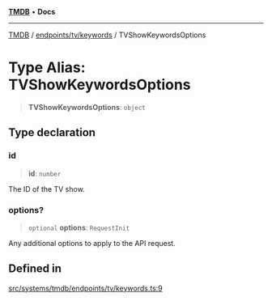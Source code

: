 [**TMDB**](../../../../README.md) • **Docs**

***

[TMDB](../../../../README.md) / [endpoints/tv/keywords](../README.md) / TVShowKeywordsOptions

# Type Alias: TVShowKeywordsOptions

> **TVShowKeywordsOptions**: `object`

## Type declaration

### id

> **id**: `number`

The ID of the TV show.

### options?

> `optional` **options**: `RequestInit`

Any additional options to apply to the API request.

## Defined in

[src/systems/tmdb/endpoints/tv/keywords.ts:9](https://github.com/Norviah/media-hub/blob/18a8c2edf600e1d27fc5173db1855dfb068c9a34/src/systems/tmdb/endpoints/tv/keywords.ts#L9)
